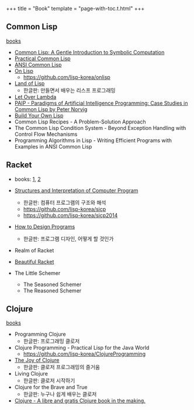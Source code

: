 +++
title = "Book"
template = "page-with-toc.t.html"
+++

## Common Lisp

[books](https://lisp-lang.org/books/)

- [Common Lisp: A Gentle Introduction to Symbolic Computation](https://www.cs.cmu.edu/~dst/LispBook/)
- [Practical Common Lisp](https://gigamonkeys.com/book/)
- [ANSI Common Lisp](http://www.paulgraham.com/acl.html)
- [On Lisp](http://www.paulgraham.com/onlisptext.html)
  - <https://github.com/lisp-korea/onlisp>
- [Land of Lisp](http://landoflisp.com/)
  - 한글판: 만들면서 배우는 리스프 프로그래밍
- [Let Over Lambda](https://letoverlambda.com/)
- [PAIP - Paradigms of Artificial Intelligence Programming: Case Studies in Common Lisp by Peter Norvig](https://github.com/norvig/paip-lisp)
- [Build Your Own Lisp](https://www.buildyourownlisp.com/)
- Common Lisp Recipes - A Problem-Solution Approach
- The Common Lisp Condition System - Beyond Exception Handling with Control Flow Mechanisms
- Programming Algorithms in Lisp - Writing Efficient Programs with Examples in ANSI Common Lisp


## Racket

- books: [1](https://www.racket-lang.org/#books), [2](https://erkin.party/scheme/bibliography/)

- [Structures and Interpretation of Computer Program](https://mitp-content-server.mit.edu/books/content/sectbyfn/books_pres_0/6515/sicp.zip/index.html)
  - 한글판: 컴퓨터 프로그램의 구조와 해석
  - <https://github.com/lisp-korea/sicp>
  - <https://github.com/lisp-korea/sicp2014>
- [How to Design Programs](https://htdp.org/from-first-to-second-edition.html)
  - 한글판: 프로그램 디자인, 어떻게 할 것인가
- Realm of Racket
- [Beau­tiful Racket](https://beautifulracket.com/)
- The Little Schemer
  - The Seasoned Schemer
  - The Reasoned Schemer

## Clojure

[books](https://clojure.org/community/books)

- Programming Clojure
  - 한글판: 프로그래밍 클로저
- Clojure Programming - Practical Lisp for the Java World
  - <https://github.com/lisp-korea/ClojureProgramming>
- [The Joy of Clojure](https://www.manning.com/books/the-joy-of-clojure-second-edition)
  - 한글판: 클로저 프로그래밍의 즐거움
- Living Clojure
  - 한글판: 클로저 시작하기
- Clojure for the Brave and True
  - 한글판: 누구나 쉽게 배우는 클로저
- [Clojure - A libre and gratis Clojure book in the making.](https://clojure-book.gitlab.io/)